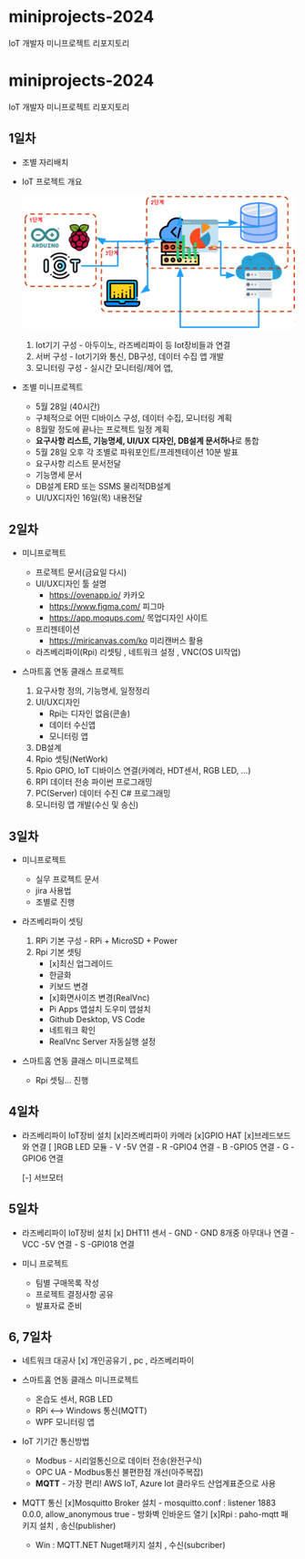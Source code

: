 # miniprojects-2024
IoT 개발자 미니프로젝트 리포지토리

# miniprojects-2024
IoT 개발자 미니프로젝트 리포지토리

## 1일차
- 조별 자리배치
- IoT 프로젝트 개요

    ![IoT프로젝트](https://raw.githubusercontent.com/leekminxx/miniprojects-2024/main/mp001.png)

	1. Iot기기 구성 - 아두이노, 라즈베리파이 등 Iot장비들과 연결
	2. 서버 구성 - Iot기기와 통신,  DB구성, 데이터 수집 앱 개발
	3. 모니터링 구성 - 실시간 모니터링/제어 앱, 

- 조별 미니프로젝트
    - 5월 28일 (40시간)
    - 구체적으로 어떤 디바이스 구성, 데이터 수집, 모니터링 계획
    - 8월말 정도에 끝나는 프로젝트 일정 계획
    - **요구사항 리스트, 기능명세, UI/UX 디자인, DB설계 문서하나**로 통합
    - 5월 28일 오후 각 조별로 파워포인트/프레젠테이션 10분 발표
    - 요구사항 리스트 문서전달
    - 기능명세 문서
    - DB설계 ERD 또는 SSMS 물리적DB설계 
    - UI/UX디자인 16일(목) 내용전달
	
## 2일차
- 미니프로젝트
	- 프로젝트 문서(금요일 다시)
	- UI/UX디자인 툴 설명
		- https://ovenapp.io/ 카카오
		- https://www.figma.com/ 피그마
		- https://app.moqups.com/ 목업디자인 사이트
	- 프리젠테이션
		- https://miricanvas.com/ko 미리캔버스 활용
	- 라즈베리파이(Rpi) 리셋팅 , 네트워크 설정 , VNC(OS UI작업)
	
- 스마트홈 연동 클래스 프로젝트
	1. 요구사항 정의, 기능명세, 일정정리
	2. UI/UX디자인
		- Rpi는 디자인 없음(콘솔)
		- 데이터 수신앱
		- 모니터링 앱
	3. DB설계
	4. Rpio 셋팅(NetWork)
	5. Rpio GPIO, IoT 디바이스 연결(카메라, HDT센서, RGB LED, ...)
	6. RPI 데이터 전송 파이썬 프로그래밍
	7. PC(Server) 데이터 수진 C# 프로그래밍
	8. 모니터링 앱 개발(수신 및 송신)
	
## 3일차
- 미니프로젝트
	- 실무 프로젝트 문서
	- jira 사용법
	- 조별로 진행
	
- 라즈베리파이 셋팅
	1. RPi 기본 구성 - RPi + MicroSD + Power
	2. Rpi 기본 셋팅
		- [x]최신 업그레이드
		- 한글화 
		- 키보드 변경
		- [x]화면사이즈 변경(RealVnc)
		- Pi Apps 앱설치 도우미 앱설치
		- Github Desktop, VS Code
		- 네트워크 확인
		- RealVnc Server 자동실행 설정
	
- 스마트홈 연동 클래스 미니프로젝트
	- Rpi 셋팅... 진행
	
## 4일차
- 라즈베리파이 IoT장비 설치
	[x]라즈베리파이 카메라
	[x]GPIO HAT
	[x]브레드보드와 연결
	[ ]RGB LED 모듈
		- V -5V 연결
		- R -GPIO4 연결
		- B -GPIO5 연결
		- G -GPIO6 연결
	
	[-] 서브모터

## 5일차
- 라즈베리파이 IoT장비 설치
	[x] DHT11 센서
		- GND - GND 8개중 아무대나 연결
		- VCC -5V 연결
		- S -GPI018 연결

- 미니 프로젝트
	- 팀별 구매목록 작성
	- 프로젝트 결정사항 공유
	- 발표자료 준비

## 6, 7일차
- 네트워크 대공사
	[x] 개인공유기 , pc , 라즈베리파이

- 스마트홈 연동 클래스 미니프로젝트
	- 온습도 센서, RGB LED
	- RPi <--> Windows 통신(MQTT)
	- WPF 모니터링 앱

- IoT 기기간 통신방법
	- Modbus - 시리얼통신으로 데이터 전송(완전구식)
	- OPC UA - Modbus통신 불편한점 개선(아주복잡)
	- **MQTT** - 가장 편리! AWS IoT, Azure Iot 클라우드 산업계표준으로 사용

- MQTT 통신
	[x]Mosquitto Broker 설치
		- mosquitto.conf : listener 1883 0.0.0, allow_anonymous true
		- 방화벽 인바운드 열기
	[x]Rpi : paho-mqtt 패키지 설치 , 송신(publisher)
	- Win : MQTT.NET Nuget패키지 설치 , 수신(subcriber) 
	